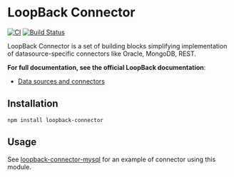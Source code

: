 # LoopBack Connector

[![CI](https://github.com/loopbackio/loopback-connector/actions/workflows/continuous-integration.yaml/badge.svg)](https://github.com/loopbackio/loopback-connector/actions/workflows/continuous-integration.yaml)
[![Build Status](https://app.travis-ci.com/loopbackio/loopback-connector.svg?branch=master)](https://app.travis-ci.com/loopbackio/loopback-connector)

LoopBack Connector is a set of building blocks simplifying implementation
of datasource-specific connectors like Oracle, MongoDB, REST.

**For full documentation, see the official LoopBack documentation**:
 * [Data sources and connectors](https://loopback.io/doc/en/lb4/Connectors-reference.html)

## Installation

    npm install loopback-connector

## Usage

See [loopback-connector-mysql](https://github.com/loopbackio/loopback-connector-mysql) 
for an example of connector using this module.
